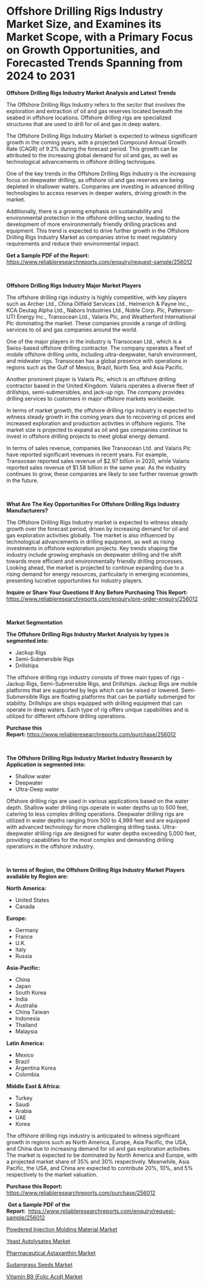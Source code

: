 <p><h1>Offshore Drilling Rigs Industry Market Size, and Examines its Market Scope, with a Primary Focus on Growth Opportunities, and Forecasted Trends Spanning from 2024 to 2031</h1></p><p><strong>Offshore Drilling Rigs Industry Market Analysis and Latest Trends</strong></p>
<p><p>The Offshore Drilling Rigs Industry refers to the sector that involves the exploration and extraction of oil and gas reserves located beneath the seabed in offshore locations. Offshore drilling rigs are specialized structures that are used to drill for oil and gas in deep waters.</p><p>The Offshore Drilling Rigs Industry Market is expected to witness significant growth in the coming years, with a projected Compound Annual Growth Rate (CAGR) of 9.2% during the forecast period. This growth can be attributed to the increasing global demand for oil and gas, as well as technological advancements in offshore drilling techniques.</p><p>One of the key trends in the Offshore Drilling Rigs Industry is the increasing focus on deepwater drilling, as offshore oil and gas reserves are being depleted in shallower waters. Companies are investing in advanced drilling technologies to access reserves in deeper waters, driving growth in the market.</p><p>Additionally, there is a growing emphasis on sustainability and environmental protection in the offshore drilling sector, leading to the development of more environmentally friendly drilling practices and equipment. This trend is expected to drive further growth in the Offshore Drilling Rigs Industry Market as companies strive to meet regulatory requirements and reduce their environmental impact.</p></p>
<p><strong>Get a Sample PDF of the Report:&nbsp;</strong> <a href="https://www.reliableresearchreports.com/enquiry/request-sample/256012">https://www.reliableresearchreports.com/enquiry/request-sample/256012</a></p>
<p>&nbsp;</p>
<p><strong>Offshore Drilling Rigs Industry Major Market Players</strong></p>
<p><p>The offshore drilling rigs industry is highly competitive, with key players such as Archer Ltd., China Oilfield Services Ltd., Helmerich & Payne Inc., KCA Deutag Alpha Ltd., Nabors Industries Ltd., Noble Corp. Plc, Patterson-UTI Energy Inc., Transocean Ltd., Valaris Plc, and Weatherford International Plc dominating the market. These companies provide a range of drilling services to oil and gas companies around the world.</p><p>One of the major players in the industry is Transocean Ltd., which is a Swiss-based offshore drilling contractor. The company operates a fleet of mobile offshore drilling units, including ultra-deepwater, harsh environment, and midwater rigs. Transocean has a global presence with operations in regions such as the Gulf of Mexico, Brazil, North Sea, and Asia Pacific.</p><p>Another prominent player is Valaris Plc, which is an offshore drilling contractor based in the United Kingdom. Valaris operates a diverse fleet of drillships, semi-submersibles, and jack-up rigs. The company provides drilling services to customers in major offshore markets worldwide.</p><p>In terms of market growth, the offshore drilling rigs industry is expected to witness steady growth in the coming years due to recovering oil prices and increased exploration and production activities in offshore regions. The market size is projected to expand as oil and gas companies continue to invest in offshore drilling projects to meet global energy demand.</p><p>In terms of sales revenue, companies like Transocean Ltd. and Valaris Plc have reported significant revenues in recent years. For example, Transocean reported sales revenue of $2.97 billion in 2020, while Valaris reported sales revenue of $1.58 billion in the same year. As the industry continues to grow, these companies are likely to see further revenue growth in the future.</p></p>
<p>&nbsp;</p>
<p><strong>What Are The Key Opportunities For Offshore Drilling Rigs Industry Manufacturers?</strong></p>
<p><p>The Offshore Drilling Rigs Industry market is expected to witness steady growth over the forecast period, driven by increasing demand for oil and gas exploration activities globally. The market is also influenced by technological advancements in drilling equipment, as well as rising investments in offshore exploration projects. Key trends shaping the industry include growing emphasis on deepwater drilling and the shift towards more efficient and environmentally friendly drilling processes. Looking ahead, the market is projected to continue expanding due to a rising demand for energy resources, particularly in emerging economies, presenting lucrative opportunities for industry players.</p></p>
<p><strong>Inquire or Share Your Questions If Any Before Purchasing This Report:</strong> <a href="https://www.reliableresearchreports.com/enquiry/pre-order-enquiry/256012">https://www.reliableresearchreports.com/enquiry/pre-order-enquiry/256012</a></p>
<p>&nbsp;</p>
<p><strong>Market Segmentation</strong></p>
<p><strong>The Offshore Drilling Rigs Industry Market Analysis by types is segmented into:</strong></p>
<p><ul><li>Jackup Rigs</li><li>Semi-Submersible Rigs</li><li>Drillships</li></ul></p>
<p><p>The offshore drilling rigs industry consists of three main types of rigs - Jackup Rigs, Semi-Submersible Rigs, and Drillships. Jackup Rigs are mobile platforms that are supported by legs which can be raised or lowered. Semi-Submersible Rigs are floating platforms that can be partially submerged for stability. Drillships are ships equipped with drilling equipment that can operate in deep waters. Each type of rig offers unique capabilities and is utilized for different offshore drilling operations.</p></p>
<p><strong>Purchase this Report:&nbsp;</strong><a href="https://www.reliableresearchreports.com/purchase/256012">https://www.reliableresearchreports.com/purchase/256012</a></p>
<p>&nbsp;</p>
<p><strong>The Offshore Drilling Rigs Industry Market Industry Research by Application is segmented into:</strong></p>
<p><ul><li>Shallow water</li><li>Deepwater</li><li>Ultra-Deep water</li></ul></p>
<p><p>Offshore drilling rigs are used in various applications based on the water depth. Shallow water drilling rigs operate in water depths up to 500 feet, catering to less complex drilling operations. Deepwater drilling rigs are utilized in water depths ranging from 500 to 4,999 feet and are equipped with advanced technology for more challenging drilling tasks. Ultra-deepwater drilling rigs are designed for water depths exceeding 5,000 feet, providing capabilities for the most complex and demanding drilling operations in the offshore industry.</p></p>
<p>&nbsp;</p>
<p><strong>In terms of Region, the Offshore Drilling Rigs Industry Market Players available by Region are:</strong></p>
<p>
    <p> <strong> North America: </strong>
        <ul>
            <li>United States</li>
            <li>Canada</li>
        </ul>
        </p> 
    <p> <strong> Europe: </strong>
        <ul>
            <li>Germany</li>
            <li>France</li>
            <li>U.K.</li>
            <li>Italy</li>
            <li>Russia</li>
        </ul>
        </p> 
    <p> <strong> Asia-Pacific: </strong>
        <ul>
            <li>China</li>
            <li>Japan</li>
            <li>South Korea</li>
            <li>India</li>
            <li>Australia</li>
            <li>China Taiwan</li>
            <li>Indonesia</li>
            <li>Thailand</li>
            <li>Malaysia</li>
        </ul>
        </p> 
    <p> <strong> Latin America: </strong>
        <ul>
            <li>Mexico</li>
            <li>Brazil</li>
            <li>Argentina Korea</li>
            <li>Colombia</li>
        </ul>
        </p> 
    <p> <strong> Middle East & Africa: </strong>
        <ul>
            <li>Turkey</li>
            <li>Saudi</li>
            <li>Arabia</li>
            <li>UAE</li>
            <li>Korea</li>
        </ul>
    </p>
    </p>
<p><p>The offshore drilling rigs industry is anticipated to witness significant growth in regions such as North America, Europe, Asia Pacific, the USA, and China due to increasing demand for oil and gas exploration activities. The market is expected to be dominated by North America and Europe, with a projected market share of 35% and 30% respectively. Meanwhile, Asia Pacific, the USA, and China are expected to contribute 20%, 10%, and 5% respectively to the market valuation.</p></p>
<p><strong>Purchase this Report: </strong><a href="https://www.reliableresearchreports.com/purchase/256012">https://www.reliableresearchreports.com/purchase/256012</a></p>
<p>&nbsp;<strong>Get a Sample PDF of the Report:&nbsp;&nbsp;</strong><a href="https://www.reliableresearchreports.com/enquiry/request-sample/256012">https://www.reliableresearchreports.com/enquiry/request-sample/256012</a></p>
<p><strong></strong></p>
<p><p><a href="https://view.publitas.com/reportprime-1/powdered-injection-molding-material-market-provides-detailed-segmentation-of-this-market-based-on-type-application-and-region-and-forecast-for-the-period-from-2024-2031/">Powdered Injection Molding Material Market</a></p><p><a href="https://military-diascia-e68.notion.site/Yeast-Autolysates-Market-Size-Growing-and-Forecasted-for-period-from-2024-2031-and-provides-comple-b8bc4c4ccb61414cb33d273a207d0330">Yeast Autolysates Market</a></p><p><a href="https://meowing-canidae-761.notion.site/Pharmaceutical-Astaxanthin-Market-Analysis-and-Market-Size-Global-Industry-Overview-Market-Segment-153ebbed9f854dc8be03f072599ded7b">Pharmaceutical Astaxanthin Market</a></p><p><a href="https://view.publitas.com/reportprime-1/sudangrass-seeds-market-provides-detailed-segmentation-of-this-market-based-on-type-application-and-region-and-forecast-for-the-period-from-2024-2031/">Sudangrass Seeds Market</a></p><p><a href="https://sudsy-motorcycle-bbc.notion.site/Vitamin-B9-Folic-Acid-Market-Challenges-Opportunities-and-Growth-Drivers-and-Major-Market-Playe-f6ab3647853f407bb63b9a24b21c32a9">Vitamin B9 (Folic Acid) Market</a></p></p>